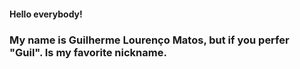 #### Hello everybody! 

### My name is **Guilherme Lourenço Matos**, but if you perfer **"Guil"**. Is my favorite nickname.

